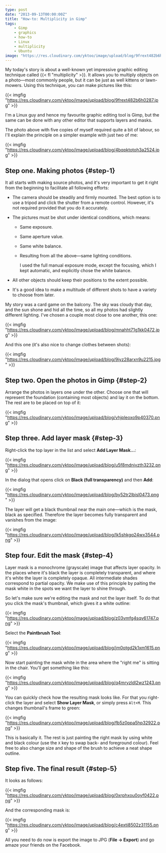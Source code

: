 ```yaml
---
type: post
date: "2013-09-13T00:00:00Z"
title: "How-to: Multiplicity in Gimp"
tags:
    - Gimp
    - graphics
    - how-to
    - Linux
    - multiplicity
    - Ubuntu
image: "https://res.cloudinary.com/yktoo/image/upload/blog/9frext482b6h0287.jpg"
---
```


My today's story is about a well-known yet impressive graphic editing technique called {{< fl "multiplicity" >}}. It allows you to multiply objects on a photo—most commonly people, but it can be just as well kittens or lawn-mowers. Using this technique, you can make pictures like this:

{{< imgfig "https://res.cloudinary.com/yktoo/image/upload/blog/9frext482b6h0287.jpg" >}}

I'm a Linux guy and hence my favourite graphic editing tool is Gimp, but the same can be done with any other editor that supports layers and masks.

<!--more-->

The photo above with five copies of myself required quite a bit of labour, so I'll explain the principle on a simpler example with just two of me:

{{< imgfig "https://res.cloudinary.com/yktoo/image/upload/blog/4bqpktotoh3a2524.jpg" >}}

## Step one. Making photos {#step-1}

It all starts with making source photos, and it's very important to get it right from the beginning to facilitate all following efforts:

* The camera should be steadily and firmly mounted. The best option is to use a tripod and click the shutter from a remote control. However, it's not required provided that you do it accurately.
* The pictures must be shot under identical conditions, which means:
  * Same exposure.
  * Same aperture value.
  * Same white balance.
  * Resulting from all the above—same lighting conditions.

    I used the full manual exposure mode, except the focusing, which I kept automatic, and explicitly chose the white balance.

* All other objects should keep their positions to the extent possible.
* It's a good idea to make a multitude of different shots to have a variety to choose from later.

My story was a card game on the balcony. The sky was cloudy that day, and the sun shone and hid all the time, so all my photos had slightly different lighting. I've chosen a couple most close to one another, this one:

{{< imgfig "https://res.cloudinary.com/yktoo/image/upload/blog/mnahht71g1kk0472.jpg" >}}

And this one (it's also nice to change clothes between shots):

{{< imgfig "https://res.cloudinary.com/yktoo/image/upload/blog/9iyz28arxn9u2215.jpg" >}}

## Step two. Open the photos in Gimp {#step-2}

Arrange the photos in layers one under the other. Choose one that will represent the foundation (containing most objects) and lay it on the bottom. The rest are to be placed on top of it:

{{< imgfig "https://res.cloudinary.com/yktoo/image/upload/blog/vhjpleoxo9p40370.png" >}}

## Step three. Add layer mask {#step-3}

Right-click the top layer in the list and select **Add Layer Mask…**:

{{< imgfig "https://res.cloudinary.com/yktoo/image/upload/blog/u5f8mdnjvzth3232.png" >}}

In the dialog that opens click on **Black (full transparency)** and then **Add**:

{{< imgfig "https://res.cloudinary.com/yktoo/image/upload/blog/by52tr2lbisl0473.png" >}}

The layer will get a black thumbnail near the main one—which is the mask, black as specified. Therefore the layer becomes fully transparent and vanishes from the image:

{{< imgfig "https://res.cloudinary.com/yktoo/image/upload/blog/lk5shkgq24wx3544.png" >}}

## Step four. Edit the mask {#step-4}

Layer mask is a monochrome (grayscale) image that affects layer opacity. In the places where it's black the layer is completely transparent, and where it's white the layer is completely opaque. All intermediate shades correspond to partial opacity. We make use of this principle by paiting the mask white in the spots we want the layer to shine through.

So let's make sure we're editing the mask and not the layer itself. To do that you click the mask's thumbnail, which gives it a white outline:

{{< imgfig "https://res.cloudinary.com/yktoo/image/upload/blog/z03vmfg4sqv61747.png" >}}

Select the **Paintbrush Tool**:

{{< imgfig "https://res.cloudinary.com/yktoo/image/upload/blog/jm0otgd2k1xm1615.png" >}}

Now start painting the mask white in the area where the "right me" is sitting in the chair. You'll get something like this:

{{< imgfig "https://res.cloudinary.com/yktoo/image/upload/blog/q4mryzldl2wz1243.png" >}}

You can quickly check how the resulting mask looks like. For that you right-click the layer and select **Show Layer Mask**, or simply press `Alt+M`. This changes thumbnail's frame to green:

{{< imgfig "https://res.cloudinary.com/yktoo/image/upload/blog/fb5z0ppa5hp32922.png" >}}

This is basically it. The rest is just painting the right mask by using white and black colour (use the `X` key to swap back- and foreground colour). Feel free to also change size and shape of the brush to achieve a neat shape outline.

## Step five. The final result {#step-5}

It looks as follows:

{{< imgfig "https://res.cloudinary.com/yktoo/image/upload/blog/0xrphxou0oyf0422.png" >}}

And the corresponding mask is:

{{< imgfig "https://res.cloudinary.com/yktoo/image/upload/blog/c4exti8502z31155.png" >}}

All you need to do now is export the image to JPG (**File → Export**) and go amaze your friends on the Facebook.

